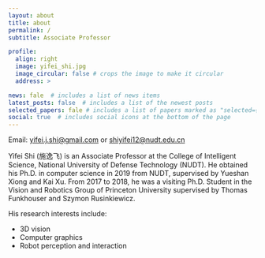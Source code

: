 ```yaml
---
layout: about
title: about
permalink: /
subtitle: Associate Professor

profile:
  align: right
  image: yifei_shi.jpg
  image_circular: false # crops the image to make it circular
  address: >

news: fale  # includes a list of news items
latest_posts: false  # includes a list of the newest posts
selected_papers: fale # includes a list of papers marked as "selected={true}"
social: true  # includes social icons at the bottom of the page
---
```


Email: yifei.j.shi@gmail.com or shiyifei12@nudt.edu.cn

Yifei Shi (施逸飞) is an Associate Professor at the College of Intelligent Science, National University of Defense Technology (NUDT). He obtained his Ph.D. in computer science in 2019 from NUDT, supervised by Yueshan Xiong and Kai Xu. From 2017 to 2018, he was a visiting Ph.D. Student in the Vision and Robotics Group of Princeton University supervised by Thomas Funkhouser and Szymon Rusinkiewicz. 

His research interests include:
- 3D vision
- Computer graphics
- Robot perception and interaction